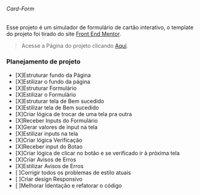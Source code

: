 ###### Card-Form

Esse projeto é um simulador de formulário de cartão interativo, o template do projeto foi tirado do site [Front End Mentor](https://www.frontendmentor.io/challenges/interactive-card-details-form-XpS8cKZDWw).

>Acesse a Página do projeto clicando [Aqui]().


### Planejamento de projeto

- [X]Estruturar fundo da Página
- [X]Estilizar o fundo da página
- [X]Estruturar Formulário
- [X]Estilizar o Formulário
- [X]Estruturar tela de Bem sucedido
- [X]Estilizar tela de Bem sucedido
- [X]Criar lógica de trocar de uma tela pra outra
- [X]Receber Inputs do Formulário
- [X]Gerar valores de input na tela
- [X]Estilizar inputs na tela
- [X]Criar lógica Verificação
- [X]Receber input do Botao
- [X]Criar lógica de clicar no botão e se verificado ir à próxima tela
- [X]Criar Avisos de Erros
- [X]Estilizar Avisos de Erros
- [ ]Corrigir todos os problemas de estilo atuais
- [ ]Criar design Responsivo
- [ ]Melhorar Identação e refatorar o código